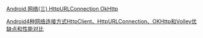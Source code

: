 [Android 网络(三) HttpURLConnection OkHttp](https://www.jianshu.com/p/2fa728c8b366)


[Android4种网络连接方式HttpClient、HttpURLConnection、OKHttp和Volley优缺点和性能对比](https://blog.csdn.net/zhangcanyan/article/details/51793951)